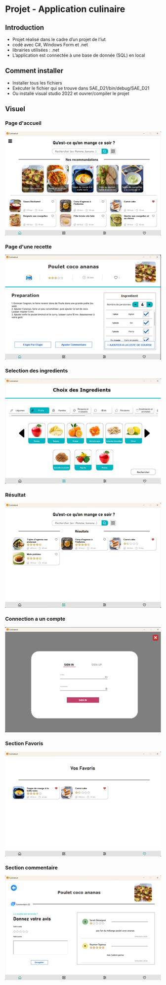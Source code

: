 # Projet - Application culinaire

## Introduction
- Projet réalisé dans le cadre d’un projet de l’iut
- codé avec C#, Windows Form et .net
- librairies utilisées : .net
- L’application est connectée à une base de donnée (SQL) en local


## Comment installer
- Installer tous les fichiers
- Exécuter le fichier qui se trouve dans SAE_D21/bin/debug/SAE_D21
- Ou installé visual studio 2022 et ouvrer/compiler le projet



## Visuel
### Page d'accueil

![visuel1](./image/image1.png)

### Page d'une recette

![visuel1](./image/image2.png)

### Selection des ingredients

![visuel1](./image/image4.png)

### Résultat

![visuel1](./image/image5.png)

### Connection a un compte

![visuel1](./image/image7.png)

### Section Favoris

![visuel1](./image/image6.png)

### Section commentaire

![visuel1](./image/image3.png)

